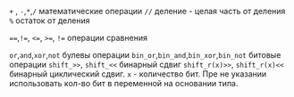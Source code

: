 `+` , `-`,`*`,`/` математические операции
`//` деление - целая часть от деления
`%` остаток от деления

`==`,`!=`, `<=`, `>=`, `!=` операции сравнения

`or`,`and`,`xor`,`not` булевы операции
`bin_or`,`bin_and`,`bin_xor`,`bin_not` битовые операции
`shift_>>`, `shift_<<` бинарный сдвиг
`shift_r(x)>>`, `shift_r(x)<<` бинарный циклический сдвиг.
`x` - количество бит. Пре не указании использовать кол-во бит
в переменной на основании типа.

